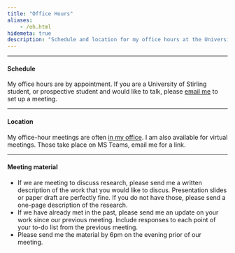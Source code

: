 ```yaml
---
title: "Office Hours"
aliases:
    - /oh.html
hidemeta: true
description: "Schedule and location for my office hours at the University of Stirling."
---
```


--- 

#### Schedule

My office hours are by appointment. If you are a University of Stirling student, or prospective student and would like to talk, please [email me](mailto:hector.rufrancos@stir.ac.uk) to set up a meeting. 

---

#### Location

My office-hour meetings are often [in my office](/location/). I am also available for virtual meetings. Those take place on MS Teams, email me for a link.

---

#### Meeting material

+ If we are meeting to discuss research, please send me a written description of the work that you would like to discus. Presentation slides or paper draft are perfectly fine. If you do not have those, please send a one-page description of the research. 
+ If we have already met in the past, please send me an update on your work since our previous meeting. Include responses to each point of your to-do list from the previous meeting. 
+ Please send me the material by 6pm on the evening prior of our meeting.